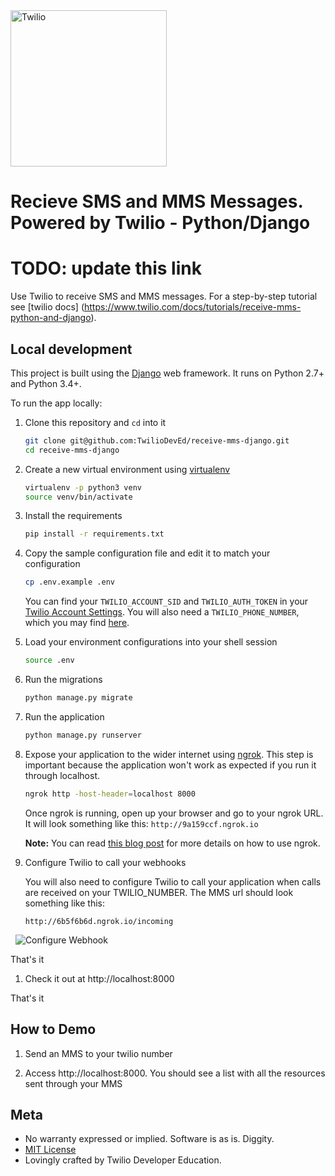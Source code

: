 <a href="https://www.twilio.com">
  <img src="https://static0.twilio.com/marketing/bundles/marketing/img/logos/wordmark-red.svg" alt="Twilio" width="250" />
</a>

# Recieve SMS and MMS Messages. Powered by Twilio - Python/Django

<!--
[![Build Status](https://travis-ci.org/TwilioDevEd/receive-mms-django.svg?branch=master)](https://travis-ci.org/TwilioDevEd/receive-mms-django)
-->

# TODO: update this link
Use Twilio to receive SMS and MMS messages. For a step-by-step tutorial see
[twilio docs] (https://www.twilio.com/docs/tutorials/receive-mms-python-and-django).

## Local development

This project is built using the [Django](https://www.djangoproject.com/) web
framework. It runs on Python 2.7+ and Python 3.4+.

To run the app locally:

1. Clone this repository and `cd` into it

   ```bash
   git clone git@github.com:TwilioDevEd/receive-mms-django.git
   cd receive-mms-django
   ```

1. Create a new virtual environment using
   [virtualenv](https://virtualenv.pypa.io/en/latest/)

   ```bash
   virtualenv -p python3 venv
   source venv/bin/activate
   ```

1. Install the requirements

   ```bash
   pip install -r requirements.txt
   ```

1. Copy the sample configuration file and edit it to match your configuration

   ```bash
   cp .env.example .env
   ```

   You can find your `TWILIO_ACCOUNT_SID` and `TWILIO_AUTH_TOKEN` in your
   [Twilio Account Settings](https://www.twilio.com/console).
   You will also need a `TWILIO_PHONE_NUMBER`, which you may find
   [here](https://www.twilio.com/console/phone-numbers/incoming).

1. Load your environment configurations into your shell session

   ```bash
   source .env
   ```

1. Run the migrations

   ```bash
   python manage.py migrate
   ```

1. Run the application

   ```bash
   python manage.py runserver
   ```

1. Expose your application to the wider internet using
   [ngrok](http://ngrok.com/). This step is important because the
   application won't work as expected if you run it through localhost.

   ```bash
   ngrok http -host-header=localhost 8000
   ```

   Once ngrok is running, open up your browser and go to your ngrok URL.
   It will look something like this: `http://9a159ccf.ngrok.io`

   **Note:** You can read
   [this blog post](https://www.twilio.com/blog/2015/09/6-awesome-reasons-to-use-ngrok-when-testing-webhooks.html)
   for more details on how to use ngrok.

1. Configure Twilio to call your webhooks

   You will also need to configure Twilio to call your application when calls
   are received on your TWILIO_NUMBER. The MMS url should look something
   like this:

   ```
   http://6b5f6b6d.ngrok.io/incoming
   ```

   ![Configure Webhook](http://howtodocs.s3.amazonaws.com/twilio-number-config-all-med.gif)

That's it

1. Check it out at http://localhost:8000

That's it

## How to Demo

1. Send an MMS to your twilio number

1. Access http://localhost:8000. You should see a list with all the resources
   sent through your MMS

## Meta

* No warranty expressed or implied. Software is as is. Diggity.
* [MIT License](http://www.opensource.org/licenses/mit-license.html)
* Lovingly crafted by Twilio Developer Education.
